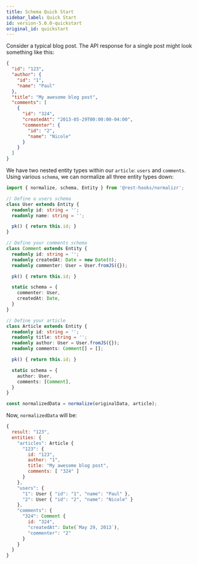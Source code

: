 ```yaml
---
title: Schema Quick Start
sidebar_label: Quick Start
id: version-5.0.0-quickstart
original_id: quickstart
---
```



Consider a typical blog post. The API response for a single post might look something like this:

```json
{
  "id": "123",
  "author": {
    "id": "1",
    "name": "Paul"
  },
  "title": "My awesome blog post",
  "comments": [
    {
      "id": "324",
      "createdAt": "2013-05-29T00:00:00-04:00",
      "commenter": {
        "id": "2",
        "name": "Nicole"
      }
    }
  ]
}
```

We have two nested entity types within our `article`: `users` and `comments`. Using various `schema`, we can normalize all three entity types down:

```typescript
import { normalize, schema, Entity } from '@rest-hooks/normalizr';

// Define a users schema
class User extends Entity {
  readonly id: string = '';
  readonly name: string = '';

  pk() { return this.id; }
}

// Define your comments schema
class Comment extends Entity {
  readonly id: string = '';
  readonly createdAt: Date = new Date(0);
  readonly commenter: User = User.fromJS({});

  pk() { return this.id; }

  static schema = {
    commenter: User,
    createdAt: Date,
  }
}

// Define your article
class Article extends Entity {
  readonly id: string = '';
  readonly title: string = '';
  readonly author: User = User.fromJS({});
  readonly comments: Comment[] = [];

  pk() { return this.id; }

  static schema = {
    author: User,
    comments: [Comment],
  }
}

const normalizedData = normalize(originalData, article);
```

Now, `normalizedData` will be:

```js
{
  result: "123",
  entities: {
    "articles": Article {
      "123": {
        id: "123",
        author: "1",
        title: "My awesome blog post",
        comments: [ "324" ]
      }
    },
    "users": {
      "1": User { "id": "1", "name": "Paul" },
      "2": User { "id": "2", "name": "Nicole" }
    },
    "comments": {
      "324": Comment {
        id: "324",
        "createdAt": Date(`May 29, 2013`),
        "commenter": "2"
      }
    }
  }
}
```
